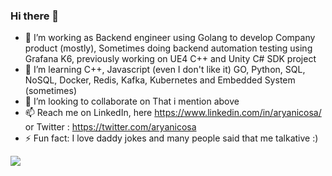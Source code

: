 ### Hi there 👋

- 🔭 I’m working as Backend engineer using Golang to develop Company product (mostly), Sometimes doing backend automation testing using Grafana K6, previously working on UE4 C++ and Unity C# SDK project
- 🌱 I’m learning C++, Javascript (even I don't like it) GO, Python, SQL, NoSQL, Docker, Redis, Kafka, Kubernetes and Embedded System (sometimes)
- 👯 I’m looking to collaborate on That i mention above 
- 📫 Reach me on LinkedIn, here https://www.linkedin.com/in/aryanicosa/ or Twitter : https://twitter.com/aryanicosa
- ⚡ Fun fact: I love daddy jokes and many people said that me talkative :)

<!--
**aryanicosa/aryanicosa** is a ✨ _special_ ✨ repository because its `README.md` (this file) appears on your GitHub profile.

Here are some ideas to get you started:


- 😄 Pronouns: ...
-->

<img align="center" src="https://github-readme-stats.vercel.app/api/top-langs/?username=aryanicosa&theme=dark"/>
